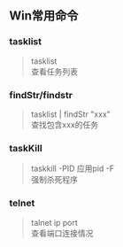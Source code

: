 ## Win常用命令


### tasklist

> tasklist  
> 查看任务列表  

### findStr/findstr

> tasklist | findStr "xxx"  
> 查找包含xxx的任务

### taskKill

> taskkill -PID 应用pid -F  
> 强制杀死程序

### telnet

> talnet ip port  
> 查看端口连接情况